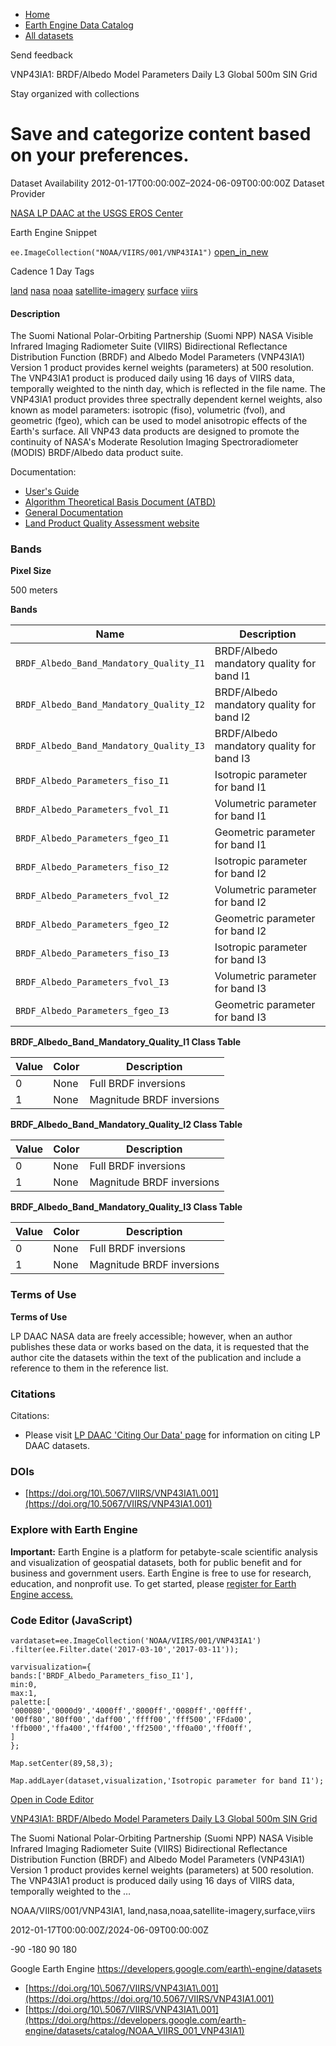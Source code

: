 



* [Home](https://developers.google.com/)
* [Earth Engine Data Catalog](https://developers.google.com/earth-engine/datasets)
* [All datasets](https://developers.google.com/earth-engine/datasets/catalog)





 
 
 Send feedback
 
 

VNP43IA1: BRDF/Albedo Model Parameters Daily L3 Global 500m SIN Grid


 
 Stay organized with collections
 

 
 Save and categorize content based on your preferences.
======================================================================================================================================================================








Dataset Availability
2012\-01\-17T00:00:00Z–2024\-06\-09T00:00:00Z
Dataset Provider


[NASA LP DAAC at the USGS EROS Center](https://doi.org/10.5067/VIIRS/VNP43IA1.001)



Earth Engine Snippet


`ee.ImageCollection("NOAA/VIIRS/001/VNP43IA1")` 
[open\_in\_new](https://code.earthengine.google.com/?scriptPath=Examples:Datasets/NOAA/NOAA_VIIRS_001_VNP43IA1)





Cadence
1 Day
Tags


[land](/earth-engine/datasets/tags/land)
[nasa](/earth-engine/datasets/tags/nasa)
[noaa](/earth-engine/datasets/tags/noaa)
[satellite\-imagery](/earth-engine/datasets/tags/satellite-imagery)
[surface](/earth-engine/datasets/tags/surface)
[viirs](/earth-engine/datasets/tags/viirs)








#### Description



The Suomi National Polar\-Orbiting Partnership (Suomi NPP) NASA Visible
Infrared Imaging Radiometer Suite (VIIRS) Bidirectional Reflectance
Distribution Function (BRDF) and Albedo Model Parameters (VNP43IA1\) Version
1 product provides kernel weights (parameters) at 500 resolution. The
VNP43IA1 product is produced daily using 16 days of VIIRS data, temporally
weighted to the ninth day, which is reflected in the file name. The VNP43IA1
product provides three spectrally dependent kernel weights, also known as
model parameters: isotropic (fiso), volumetric (fvol), and geometric (fgeo),
which can be used to model anisotropic effects of the Earth's surface.
All VNP43 data products are designed to promote the continuity of
NASA's Moderate Resolution Imaging Spectroradiometer (MODIS)
BRDF/Albedo data product suite.


Documentation:


* [User's Guide](https://www.umb.edu/spectralmass/viirs-user-guide/vnp43ia1-and-vnp43ma1-brdf-albedo-model-parameters)
* [Algorithm Theoretical Basis Document (ATBD)](https://lpdaac.usgs.gov/documents/194/VNP43_ATBD_V1.pdf)
* [General Documentation](https://lpdaac.usgs.gov/products/vnp43ia1v001/)
* [Land Product Quality Assessment website](https://landweb.modaps.eosdis.nasa.gov/browse?sensor=VIIRS&sat=SNPP)





### Bands



**Pixel Size**
  
500 meters



**Bands**




| Name | Description |
| --- | --- |
| `BRDF_Albedo_Band_Mandatory_Quality_I1` | BRDF/Albedo mandatory quality for band I1 |
| `BRDF_Albedo_Band_Mandatory_Quality_I2` | BRDF/Albedo mandatory quality for band I2 |
| `BRDF_Albedo_Band_Mandatory_Quality_I3` | BRDF/Albedo mandatory quality for band I3 |
| `BRDF_Albedo_Parameters_fiso_I1` | Isotropic parameter for band I1 |
| `BRDF_Albedo_Parameters_fvol_I1` | Volumetric parameter for band I1 |
| `BRDF_Albedo_Parameters_fgeo_I1` | Geometric parameter for band I1 |
| `BRDF_Albedo_Parameters_fiso_I2` | Isotropic parameter for band I2 |
| `BRDF_Albedo_Parameters_fvol_I2` | Volumetric parameter for band I2 |
| `BRDF_Albedo_Parameters_fgeo_I2` | Geometric parameter for band I2 |
| `BRDF_Albedo_Parameters_fiso_I3` | Isotropic parameter for band I3 |
| `BRDF_Albedo_Parameters_fvol_I3` | Volumetric parameter for band I3 |
| `BRDF_Albedo_Parameters_fgeo_I3` | Geometric parameter for band I3 |


**BRDF\_Albedo\_Band\_Mandatory\_Quality\_I1 Class Table**




| Value | Color | Description |
| --- | --- | --- |
| 0 | None | Full BRDF inversions |
| 1 | None | Magnitude BRDF inversions |


**BRDF\_Albedo\_Band\_Mandatory\_Quality\_I2 Class Table**




| Value | Color | Description |
| --- | --- | --- |
| 0 | None | Full BRDF inversions |
| 1 | None | Magnitude BRDF inversions |


**BRDF\_Albedo\_Band\_Mandatory\_Quality\_I3 Class Table**




| Value | Color | Description |
| --- | --- | --- |
| 0 | None | Full BRDF inversions |
| 1 | None | Magnitude BRDF inversions |




### Terms of Use


**Terms of Use**


LP DAAC NASA data are freely accessible; however, when an author
publishes these data or works based on the data, it is requested that the
author cite the datasets within the text of the publication and include a
reference to them in the reference list.




### Citations



Citations:
* Please visit
[LP DAAC 'Citing Our Data' page](https://lpdaac.usgs.gov/citing_our_data)
for information on citing LP DAAC datasets.





### DOIs


* [https://doi.org/10\.5067/VIIRS/VNP43IA1\.001](https://doi.org/10.5067/VIIRS/VNP43IA1.001)




### Explore with Earth Engine


**Important:** 
 Earth Engine is a platform for petabyte\-scale scientific analysis and visualization of
 geospatial datasets, both for public benefit and for business and government users.
 Earth Engine is free to use for research, education, and nonprofit use. To get started, please
 [register for Earth Engine access.](https://console.cloud.google.com/earth-engine)



### Code Editor (JavaScript)



```
vardataset=ee.ImageCollection('NOAA/VIIRS/001/VNP43IA1')
.filter(ee.Filter.date('2017-03-10','2017-03-11'));

varvisualization={
bands:['BRDF_Albedo_Parameters_fiso_I1'],
min:0,
max:1,
palette:[
'000080','0000d9','4000ff','8000ff','0080ff','00ffff',
'00ff80','80ff00','daff00','ffff00','fff500','FFda00',
'ffb000','ffa400','ff4f00','ff2500','ff0a00','ff00ff',
]
};

Map.setCenter(89,58,3);

Map.addLayer(dataset,visualization,'Isotropic parameter for band I1');
```



[Open in Code Editor](https://code.earthengine.google.com/?scriptPath=Examples:Datasets/NOAA/NOAA_VIIRS_001_VNP43IA1)


[VNP43IA1: BRDF/Albedo Model Parameters Daily L3 Global 500m SIN Grid](/earth-engine/datasets/catalog/NOAA_VIIRS_001_VNP43IA1)

The Suomi National Polar\-Orbiting Partnership (Suomi NPP) NASA Visible Infrared Imaging Radiometer Suite (VIIRS) Bidirectional Reflectance Distribution Function (BRDF) and Albedo Model Parameters (VNP43IA1\) Version 1 product provides kernel weights (parameters) at 500 resolution. The VNP43IA1 product is produced daily using 16 days of VIIRS data, temporally weighted to the …

 NOAA/VIIRS/001/VNP43IA1,
 land,nasa,noaa,satellite\-imagery,surface,viirs

2012\-01\-17T00:00:00Z/2024\-06\-09T00:00:00Z



 \-90 \-180 90 180
 



Google Earth Engine
https://developers.google.com/earth\-engine/datasets

* [https://doi.org/10\.5067/VIIRS/VNP43IA1\.001](https://doi.org/https://doi.org/10.5067/VIIRS/VNP43IA1.001)
* [https://doi.org/10\.5067/VIIRS/VNP43IA1\.001](https://doi.org/https://developers.google.com/earth-engine/datasets/catalog/NOAA_VIIRS_001_VNP43IA1)









